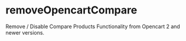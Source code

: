 # removeOpencartCompare
Remove / Disable Compare Products Functionality from Opencart 2 and newer versions. 

